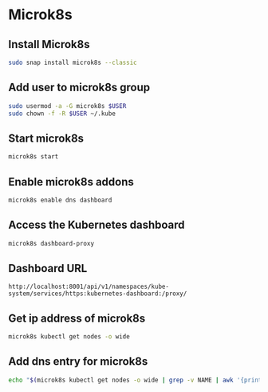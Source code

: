 # Microk8s
## Install Microk8s
```bash
sudo snap install microk8s --classic
```
## Add user to microk8s group
```bash
sudo usermod -a -G microk8s $USER
sudo chown -f -R $USER ~/.kube
```
## Start microk8s
```bash
microk8s start
```

## Enable microk8s addons
```bash
microk8s enable dns dashboard
```

## Access the Kubernetes dashboard
```bash
microk8s dashboard-proxy
```

## Dashboard URL
```text
http://localhost:8001/api/v1/namespaces/kube-system/services/https:kubernetes-dashboard:/proxy/
```

## Get ip address of microk8s
```bash
microk8s kubectl get nodes -o wide
```

## Add dns entry for microk8s
```bash
echo "$(microk8s kubectl get nodes -o wide | grep -v NAME | awk '{print $6}') nginx.local" | sudo tee -a /etc/hosts
```
